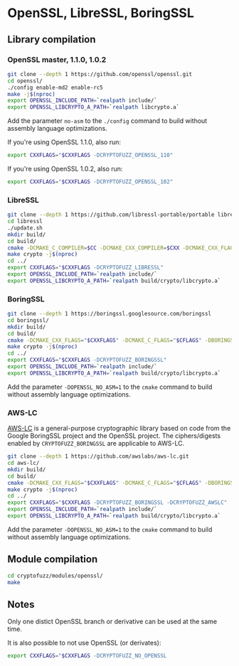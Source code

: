 # OpenSSL, LibreSSL, BoringSSL

## Library compilation

### OpenSSL master, 1.1.0, 1.0.2

```sh
git clone --depth 1 https://github.com/openssl/openssl.git
cd openssl/
./config enable-md2 enable-rc5
make -j$(nproc)
export OPENSSL_INCLUDE_PATH=`realpath include/`
export OPENSSL_LIBCRYPTO_A_PATH=`realpath libcrypto.a`
```

Add the parameter ```no-asm``` to the ```./config``` command to build without assembly language optimizations.

If you're using OpenSSL 1.1.0, also run:

```sh
export CXXFLAGS="$CXXFLAGS -DCRYPTOFUZZ_OPENSSL_110"
```

If you're using OpenSSL 1.0.2, also run:

```sh
export CXXFLAGS="$CXXFLAGS -DCRYPTOFUZZ_OPENSSL_102"
```

### LibreSSL

```sh
git clone --depth 1 https://github.com/libressl-portable/portable libressl
cd libressl
./update.sh
mkdir build/
cd build/
cmake -DCMAKE_C_COMPILER=$CC -DCMAKE_CXX_COMPILER=$CXX -DCMAKE_CXX_FLAGS="$CXXFLAGS" -DCMAKE_C_FLAGS="$CFLAGS" ..
make crypto -j$(nproc)
cd ../
export CXXFLAGS="$CXXFLAGS -DCRYPTOFUZZ_LIBRESSL"
export OPENSSL_INCLUDE_PATH=`realpath include/`
export OPENSSL_LIBCRYPTO_A_PATH=`realpath build/crypto/libcrypto.a`
```

### BoringSSL

```sh
git clone --depth 1 https://boringssl.googlesource.com/boringssl
cd boringssl/
mkdir build/
cd build/
cmake -DCMAKE_CXX_FLAGS="$CXXFLAGS" -DCMAKE_C_FLAGS="$CFLAGS" -DBORINGSSL_ALLOW_CXX_RUNTIME=1 ..
make crypto -j$(nproc)
cd ../
export CXXFLAGS="$CXXFLAGS -DCRYPTOFUZZ_BORINGSSL"
export OPENSSL_INCLUDE_PATH=`realpath include/`
export OPENSSL_LIBCRYPTO_A_PATH=`realpath build/crypto/libcrypto.a`
```

Add the parameter ```-DOPENSSL_NO_ASM=1``` to the ```cmake``` command to build without assembly language optimizations.

### AWS-LC

[AWS-LC](https://github.com/awslabs/aws-lc) is a general-purpose cryptographic library based on code from the Google BoringSSL
project and the OpenSSL project. The ciphers/digests enabled by `CRYPTOFUZZ_BORINGSSL` are applicable to AWS-LC.

```sh
git clone --depth 1 https://github.com/awslabs/aws-lc.git
cd aws-lc/
mkdir build/
cd build/
cmake -DCMAKE_CXX_FLAGS="$CXXFLAGS" -DCMAKE_C_FLAGS="$CFLAGS" -DBORINGSSL_ALLOW_CXX_RUNTIME=1 ..
make crypto -j$(nproc)
cd ../
export CXXFLAGS="$CXXFLAGS -DCRYPTOFUZZ_BORINGSSL -DCRYPTOFUZZ_AWSLC"
export OPENSSL_INCLUDE_PATH=`realpath include/`
export OPENSSL_LIBCRYPTO_A_PATH=`realpath build/crypto/libcrypto.a`
```

Add the parameter ```-DOPENSSL_NO_ASM=1``` to the ```cmake``` command to build without assembly language optimizations.

## Module compilation

```sh
cd cryptofuzz/modules/openssl/
make
```

## Notes

Only one distict OpenSSL branch or derivative can be used at the same time.

It is also possible to not use OpenSSL (or derivates):

```sh
export CXXFLAGS="$CXXFLAGS -DCRYPTOFUZZ_NO_OPENSSL
```
